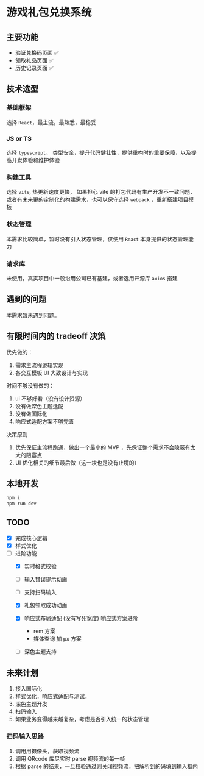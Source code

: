# 游戏礼包兑换系统

## 主要功能

- 验证兑换码页面 ✅ 
- 领取礼品页面 ✅
- 历史记录页面 ✅

## 技术选型

### 基础框架

选择 `React`，最主流，最熟悉，最稳妥

### JS or TS

选择 `typescript`， 类型安全，提升代码健壮性，提供重构时的重要保障，以及提高开发体验和维护体验

### 构建工具

选择 `vite`, 热更新速度更快， 如果担心 vite 的打包代码有生产开发不一致问题，或者有未来更的定制化的构建需求，也可以保守选择 `webpack` ，重新搭建项目模板

### 状态管理

本需求比较简单，暂时没有引入状态管理，仅使用 `React` 本身提供的状态管理能力

### 请求库

未使用，真实项目中一般沿用公司已有基建，或者选用开源库 `axios` 搭建



## 遇到的问题

本需求暂未遇到问题。


## 有限时间内的 tradeoff 决策

优先做的：
1. 需求主流程逻辑实现
2. 各交互模板 UI 大致设计与实现

时间不够没有做的：
1. ui 不够好看（没有设计资源）
2. 没有做深色主题适配
3. 没有做国际化
4. 响应式适配方案不够完善


决策原则
1. 优先保证主流程跑通，做出一个最小的 MVP ，先保证整个需求不会隐蔽有太大的阻塞点
2. UI 优化相关的细节最后做（这一块也是没有止境的）



## 本地开发

```sh
npm i
npm run dev 
```


## TODO

- [x] 完成核心逻辑
- [x] 样式优化
- [ ] 进阶功能
  - [x] 实时格式校验
  - [ ] 输入错误提示动画
  - [ ] 支持扫码输入
  - [x] 礼包领取成功动画
  - [x] 响应式布局适配 (没有写死宽度)
      响应式方案进阶
      - rem 方案
      - 媒体查询 加 px 方案
  - [ ] 深色主题支持


## 未来计划
1. 接入国际化
2. 样式优化，响应式适配与测试，
3. 深色主题开发
4. 扫码输入
5. 如果业务变得越来越复杂，考虑是否引入统一的状态管理


### 扫码输入思路

1. 调用用摄像头，获取视频流
2. 调用 QRcode 库尽实时 parse 视频流的每一帧
3. 根据 parse 的结果，一旦校验通过则关闭视频流，把解析到的码填到输入框内






